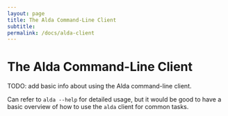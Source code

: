 ```yaml
---
layout: page
title: The Alda Command-Line Client
subtitle: 
permalink: /docs/alda-client
---
```


# The Alda Command-Line Client

TODO: add basic info about using the Alda command-line client.

Can refer to `alda --help` for detailed usage, but it would be good to have a basic overview of how to use the `alda` client for common tasks.
